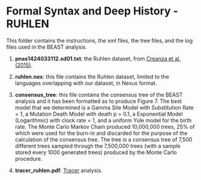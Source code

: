 # Formal Syntax and Deep History - RUHLEN
This folder contains the instructions, the xml files, the tree files, and the log files used in the BEAST analysis.

1. **pnas1424033112.sd01.txt**: the Ruhlen dataset, from [Creanza et al. (2015)](https://www.pnas.org/content/112/5/1265).

2. **ruhlen.nex**: this file contains the Ruhlen dataset, limited to the languages overlapping with our dataset, in Nexus format.

3. **consensus_tree**: this file contains the consensus tree of the BEAST analysis and it has been formatted as to produce Figure 7. The best model that we determined is a Gamma Site Model with Substitution Rate = 1, a Mutation Death Model with death p = 0.1, a Exponential Model (Logarithmic) with clock rate = 1, and a uniform Yule model for the birth rate. The Monte Carlo Markov Chain produced 10,000,000 trees, 25% of which were used for the burn-in and discarded for the purpose of the calculation of the consensus tree. The tree is a consensus tree of 7,500 different trees sampled through the 7,500,000 trees (with a sample stored every 1000 generated trees) produced by the Monte Carlo procedure.

4. **tracer_ruhlen.pdf**: [Tracer](https://beast.community/tracer) analysis.


